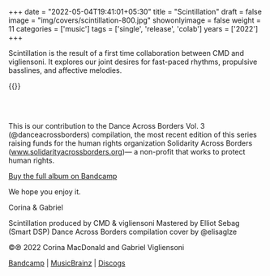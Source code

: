 +++
date = "2022-05-04T19:41:01+05:30"
title = "Scintillation"
draft = false
image = "img/covers/scintillation-800.jpg"
showonlyimage = false
weight = 11
categories = ['music']
tags = ['single', 'release', 'colab']
years = ['2022']
+++


<!--more-->

Scintillation is the result of a first time collaboration between CMD and vigliensoni. It explores our joint desires for fast-paced rhythms, propulsive basslines, and affective melodies.

{{<youtube-custom id="7M66o6Sfg0s" yt_start="0" autoplay="false" width="200px" height="200px" color="white" modestbranding="1" class="vertical-video">}}



<br/><br/>



This is our contribution to the Dance Across Borders Vol. 3 (@danceacrossborders) compilation, the most recent edition of this series raising funds for the human rights organization Solidarity Across Borders (www.solidarityacrossborders.org)— a non-profit that works to protect human rights.

[Buy the full album on Bandcamp](https://mtldancesacrossborders.bandcamp.com/album/vol-3-mdab03)


We hope you enjoy it. 

Corina & Gabriel

Scintillation produced by CMD & vigliensoni
Mastered by Elliot Sebag (Smart DSP)
Dance Across Borders compilation cover by @elisaglze

©℗ 2022 Corina MacDonald and Gabriel Vigliensoni

[Bandcamp](https://mtldancesacrossborders.bandcamp.com/album/vol-3-mdab03) | [MusicBrainz](https://musicbrainz.org/release-group/1f7efdf9-641f-422e-bf5f-3a141bd61913) | [Discogs](https://www.discogs.com/release/25000573-Various-Artists-Montreal-Dances-Across-Borders)



